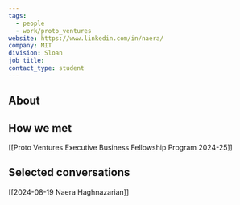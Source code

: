 ```yaml
---
tags:
  - people
  - work/proto_ventures
website: https://www.linkedin.com/in/naera/
company: MIT
division: Sloan
job title: 
contact_type: student
---
```

## About


## How we met
[[Proto Ventures Executive Business Fellowship Program 2024-25]]

## Selected conversations
[[2024-08-19 Naera Haghnazarian]]